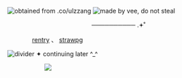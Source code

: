 ![obtained from .co/ulzzang](https://files.catbox.moe/wmri32.png)
![made by vee, do not steal](https://files.catbox.moe/aghco5.png)
<p align="center">
──────────  .𖥔˚
</p>

　　　　[rentry](https://rentry.co/ksngnene) 、 [strawpg](https://ksnginene.straw.page/)

![divider](https://files.catbox.moe/m1x958.jpg)
✦ continuing later ^_^

　　　　　　![](https://komarev.com/ghpvc/?username=ksnginene&color=7691a6&label=..++໒꒰〃´+꒳+`〃꒱১+﹒&abbreviated=true)
